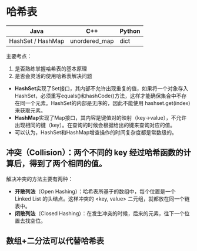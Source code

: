 # 哈希表

|       Java        |      C++      | Python |
|   -------------   | ------------- | ------ |
| HashSet / HashMap | unordered_map |  dict  |

主要考点：
1. 是否熟练掌握哈希表的基本原理
2. 是否会灵活的使用哈希表解决问题


- **HashSet**实现了Set接口，其内部不允许出现重复的值，如果将一个对象存入HashSet，必须重写equals()和hashCode()方法，这样才能确保集合中不存在同一个元素。HashSet的内部是无序的，因此不能使用 hashset.get(index) 来获取元素。  
- **HashMap**实现了Map接口，其内容是键值对的映射（key->value），不允许出现相同的键（key）。在查询的时候会根据给出的键来查询对应的值。
- 可以认为，HashSet和HashMap增查操作的时间复杂度都是常数级的。    



## 冲突（Collision）：两个不同的 key 经过哈希函数的计算后，得到了两个相同的值。  
解决冲突的方法主要有两种：
- **开散列法**（Open Hashing）：哈希表所基于的数组中，每个位置是一个 Linked List 的头结点。这样冲突的 <key, value> 二元组，就都放在同一个链表中。
- **闭散列法**（Closed Hashing）：在发生冲突的时候，后来的元素，往下一个位置去找空位。


## 数组+二分法可以代替哈希表
